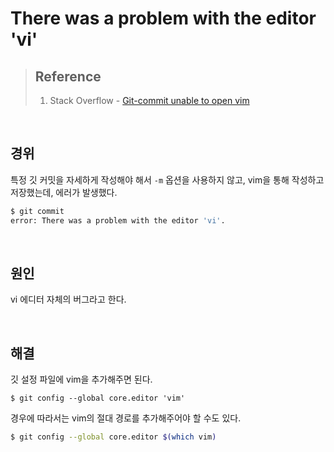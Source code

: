 # There was a problem with the editor 'vi'

> ## Reference
>
> 1. Stack Overflow - [Git-commit unable to open vim](https://stackoverflow.com/questions/26930924/git-commit-unable-to-open-vim)

<br/>



## 경위

특정 깃 커밋을 자세하게 작성해야 해서 `-m` 옵션을 사용하지 않고, vim을 통해 작성하고 저장했는데, 에러가 발생했다.

```bash
$ git commit
error: There was a problem with the editor 'vi'.
```

<br/>



## 원인

vi 에디터 자체의 버그라고 한다.

<br/>



## 해결

깃 설정 파일에 vim을 추가해주면 된다.

```shell
$ git config --global core.editor 'vim'
```

경우에 따라서는 vim의 절대 경로를 추가해주어야 할 수도 있다.

```bash
$ git config --global core.editor $(which vim)
```